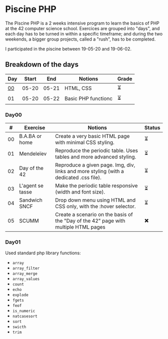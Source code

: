 # Piscine PHP

The Piscine PHP is a 2 weeks intensive program to learn the basics of PHP at the 42 computer science school. Exercices are grouped into "days", and each day has to be turned in within a specific timeframe; and during the two weekends, a bigger group projects, called a "rush", has to be completed.

I participated in the piscine between 19-05-20 and 19-06-02.

## Breakdown of the days

| Day | Start | End | Notions | Grade |
|-----|-------|-----|---------|-------|
| [00](#Day00) | 05-20 | 05-21 | HTML, CSS | ⏳ |
| 01 | 05-20 | 05-22 | Basic PHP functionc | ⏳ |

### Day00

| # | Exercise | Notions | Status |
|---|----------|---------|--------|
| 00 | B.A.BA or home | Create a very basic HTML page with minimal CSS styling. | ⏳ |
| 01 | Mendeleïev | Reproduce the periodic table. Uses tables and more advanced styling. | ⏳ |
| 02 | Day of the 42 | Reproduce a given page. Img, div, links and more styling (with a dedicated .css file). | ⏳ |
| 03 | L'agent se tasse | Make the periodic table responsive (width and font size). | ⏳ |
| 04 | Sandwich SNCF | Drop down menu using HTML and CSS only, with the :hover selector. | ⏳ |
| 05 | SCUMM | Create a scenario on the basis of the "Day of the 42" page with multiple HTML pages | ✖️ |

### Day01

Used standard php library functions:
* `array`
* `array_filter`
* `array_merge`
* `array_values`
* `count`
* `echo`
* `explode`
* `fgets`
* `feof`
* `is_numeric`
* `natcasesort`
* `sort`
* `swicth`
* `trim`
